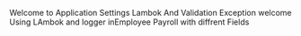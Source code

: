 Welcome to Application Settings Lambok And Validation Exception
welcome Using LAmbok and logger inEmployee Payroll with diffrent Fields
